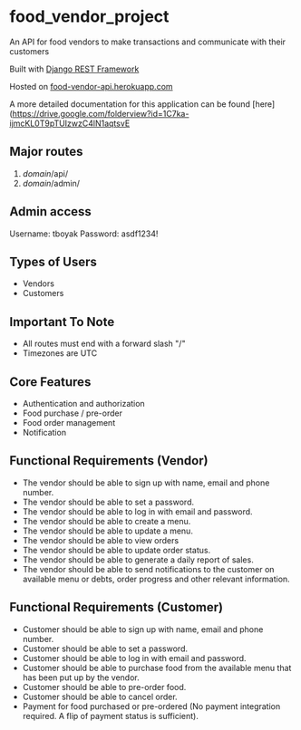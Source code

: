 # food_vendor_project

An API for food vendors to make transactions and communicate with their customers

Built with [Django REST Framework](https://www.django-rest-framework.org)

Hosted on [food-vendor-api.herokuapp.com](https://tboyak-foodvendorapp.herokuapp.com)

A more detailed documentation for this application can be found [here](https://drive.google.com/folderview?id=1C7ka-ijmcKL0T9pTUIzwzC4lN1aqtsvE


## Major routes

1. *domain*/api/
2. *domain*/admin/


## Admin access

Username: tboyak
Password: asdf1234!

## Types of Users

- Vendors
- Customers


## Important To Note

- All routes must end with a forward slash "/"
- Timezones are UTC


## Core Features

- Authentication and authorization
- Food purchase / pre-order
- Food order management
- Notification


## Functional Requirements (Vendor)

- The vendor should be able to sign up with name, email and phone number.
- The vendor should be able to set a password.
- The vendor should be able to log in with email and password.
- The vendor should be able to create a menu.
- The vendor should be able to update a menu.
- The vendor should be able to view orders
- The vendor should be able to update order status.
- The vendor should be able to generate a daily report of sales.
- The vendor should be able to send notifications to the customer on available menu or debts, order progress and other relevant information.  


## Functional Requirements (Customer)

- Customer should be able to sign up with name, email and phone number.
- Customer should be able to set a password.
- Customer should be able to log in with email and password.
- Customer should be able to purchase food from the available menu that has been put up by the vendor.
- Customer should be able to pre-order food.
- Customer should be able to cancel order.
- Payment for food purchased or pre-ordered (No payment integration required. A flip of payment status is sufficient).
